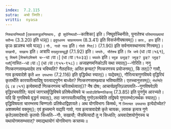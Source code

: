```yaml
---
index:  7.2.115
sutra:  अचो ञ्णिति।
vritti:  nyasa
---
```


`निश्चायनिष्पावौ` [`एकसतण्डुलनिश्चायः, द्वौ शूर्पनिष्पावौ`--काशिका] इति। निष्पूर्वाच्चिनीतेः, पुनातेश्च `परिमाणाख्यायां सर्वेभ्यः` (3.3.20) इति धञ्()। `इदुपधस्य चाप्रत्ययस्य` (8.3.41) इति विसर्जनीयषत्वम्()। `कारः, हारः` इति। कृञः ह्मञश्च भावे घञ्()। 
`गौः, गावो गावः` इति। `गोतो णित्()` (7.1.90) इति सर्वनामस्थानस्य णित्त्वम्()। `सखायौ, सखायः` इति। अत्रापि `सख्युरसम्बुद्धौ` (7.1.92) इति। `जयतेः, यौतेश्च` इति। `जि जये` (धा।पा।५६१), `यु मिश्रणे` [`मिश्रणेऽमिश्रणे च`--धा।पा।] (धा।पा।१०३३)। `च्यवतेः` इति। `च्युङ छ्युङ्? ज्युङ्? प्रुङ्? प्लुङ्? गतौ`[नास्ति--धा।पा।] (धा।पा।९५५-९५८)। अज्ग्रहणमनिकोऽपि यथा स्यात्()--गोरिति। ननु णित्करणसामथ्र्यादेव तत्र भविष्यति? नैतदस्ति; अस्ति ह्रन्यत्? णित्करणस्य प्रयोजनम्(), किं तत्()? गावौ, गाव इत्यवादेशे कृते `अत उपधायाः` (7.2.116) इति वृद्धिर्यथा स्यात्()। यद्येवम्(), गौरित्यत्रागुणविषये वृद्धिरियं कृतार्थेति कारयतीत्यादिषु परत्वाद्गुणेन बाध्येत? णित्करणसामथ्र्यान्न भविष्यतीति। एतच्चानुत्तरम्(); `णेरनिटि` (६।४।५१) इत्येवमादौ णित्करणस्य चरितार्थत्वात्()? नैष दोषः; आचार्यप्रवृत्तिज्र्ञापयति--गुणविषयेऽपि वृद्धिरभवतीति; यदयं जागत्र्तर्वृद्धिविषये प्रतिषेधविषये च `जाग्रोऽविचिण्णल्ङित्सु` (7.3.85) इति पुनर्गुम आरभ्यते। यदि हि गुणविषये वृद्धर्न स्यात्(), तदा जागरयतीत्यादिषु गुणोऽस्त्येवेति तद्विषये गुणारम्भोऽनर्थकः स्यात्()। वृद्धिविषयता चारम्भस्य चिण्णलोः प्रतिषेधाद्विज्ञायते। अथ योगविभागः किमर्थः, न `ञ्णित्यत उपथायाः` इत्येदोच्येत? अशक्यमेवं वक्तुम्(); एवं ह्रुच्यमाने यद्यपि गावो, गाव इत्यत्रावादेशे कृते चायकः, लावक इत्यत्र गुणे कृतेऽयवादेशयोः कृतयोः सिध्यति--गौः, सखायौ; जैत्रमित्यादौ तु न सिध्यति; अयवादेशयोर्गुणस्य च यथायोगमसम्भवात्? स्माद्यथायोगं योगविभागः कत्र्तव्यः॥
